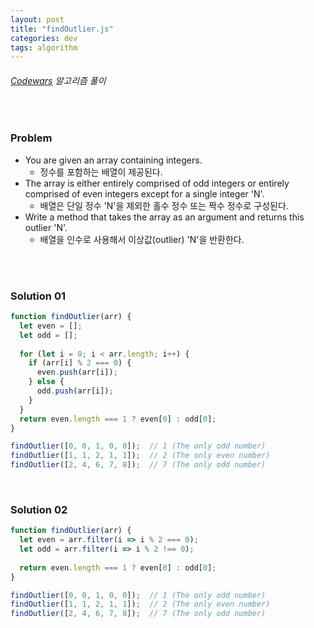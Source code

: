 ```yaml
---
layout: post
title: "findOutlier.js"
categories: dev
tags: algorithm
---
```


###### [Codewars](https://www.codewars.com) 알고리즘 풀이

<br>

### Problem

- You are given an array containing integers.
  - 정수를 포함하는 배열이 제공된다.
- The array is either entirely comprised of odd integers or entirely comprised of even integers except for a single integer 'N'.
  - 배열은 단일 정수 'N'을 제외한 홀수 정수 또는 짝수 정수로 구성된다.
- Write a method that takes the array as an argument and returns this outlier 'N'.
  - 배열을 인수로 사용해서 이상값(outlier) 'N'을 반환한다.

<br>

<br>

### Solution 01

```js
function findOutlier(arr) {
  let even = [];
  let odd = [];
  
  for (let i = 0; i < arr.length; i++) {
    if (arr[i] % 2 === 0) {
      even.push(arr[i]);
    } else {
      odd.push(arr[i]);
    }
  }
  return even.length === 1 ? even[0] : odd[0];
}

findOutlier([0, 0, 1, 0, 0]);  // 1 (The only odd number)
findOutlier([1, 1, 2, 1, 1]);  // 2 (The only even number)
findOutlier([2, 4, 6, 7, 8]);  // 7 (The only odd number)
```

<br>

### Solution 02

```js
function findOutlier(arr) {
  let even = arr.filter(i => i % 2 === 0);
  let odd = arr.filter(i => i % 2 !== 0);
  
  return even.length === 1 ? even[0] : odd[0];
}

findOutlier([0, 0, 1, 0, 0]);  // 1 (The only odd number)
findOutlier([1, 1, 2, 1, 1]);  // 2 (The only even number)
findOutlier([2, 4, 6, 7, 8]);  // 7 (The only odd number)
```

<br>

<br>